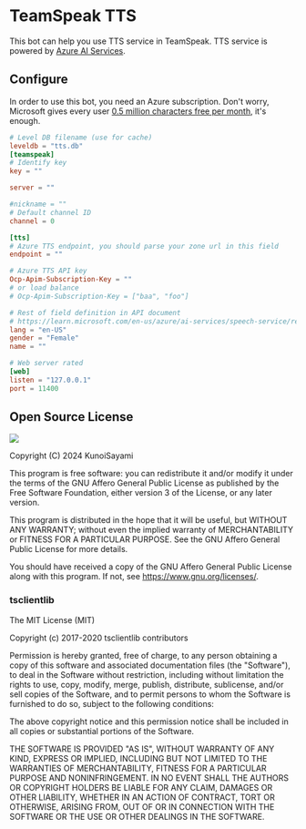# TeamSpeak TTS

This bot can help you use TTS service in TeamSpeak. TTS service is powered by [Azure AI Services](https://azure.microsoft.com/en-us/products/ai-services/ai-speech/).

## Configure

In order to use this bot, you need an Azure subscription. Don't worry, Microsoft gives every user [0.5 million characters free per month](https://azure.microsoft.com/en-us/pricing/details/cognitive-services/speech-services/), it's enough.

```toml
# Level DB filename (use for cache)
leveldb = "tts.db"
[teamspeak]
# Identify key
key = ""

server = ""

#nickname = ""
# Default channel ID
channel = 0

[tts]
# Azure TTS endpoint, you should parse your zone url in this field
endpoint = ""

# Azure TTS API key
Ocp-Apim-Subscription-Key = ""
# or load balance
# Ocp-Apim-Subscription-Key = ["baa", "foo"]

# Rest of field definition in API document
# https://learn.microsoft.com/en-us/azure/ai-services/speech-service/rest-text-to-speech
lang = "en-US"
gender = "Female"
name = ""

# Web server rated
[web]
listen = "127.0.0.1"
port = 11400
```


## Open Source License

[![](https://www.gnu.org/graphics/agplv3-155x51.png)](https://www.gnu.org/licenses/agpl-3.0.txt)

Copyright (C) 2024 KunoiSayami

This program is free software: you can redistribute it and/or modify it under the terms of the GNU Affero General Public License as published by the Free Software Foundation, either version 3 of the License, or any later version.

This program is distributed in the hope that it will be useful, but WITHOUT ANY WARRANTY; without even the implied warranty of MERCHANTABILITY or FITNESS FOR A PARTICULAR PURPOSE. See the GNU Affero General Public License for more details.

You should have received a copy of the GNU Affero General Public License along with this program. If not, see <https://www.gnu.org/licenses/>.


### tsclientlib
The MIT License (MIT)

Copyright (c) 2017-2020 tsclientlib contributors

Permission is hereby granted, free of charge, to any person obtaining a copy
of this software and associated documentation files (the "Software"), to deal
in the Software without restriction, including without limitation the rights
to use, copy, modify, merge, publish, distribute, sublicense, and/or sell
copies of the Software, and to permit persons to whom the Software is
furnished to do so, subject to the following conditions:

The above copyright notice and this permission notice shall be included in all
copies or substantial portions of the Software.

THE SOFTWARE IS PROVIDED "AS IS", WITHOUT WARRANTY OF ANY KIND, EXPRESS OR
IMPLIED, INCLUDING BUT NOT LIMITED TO THE WARRANTIES OF MERCHANTABILITY,
FITNESS FOR A PARTICULAR PURPOSE AND NONINFRINGEMENT. IN NO EVENT SHALL THE
AUTHORS OR COPYRIGHT HOLDERS BE LIABLE FOR ANY CLAIM, DAMAGES OR OTHER
LIABILITY, WHETHER IN AN ACTION OF CONTRACT, TORT OR OTHERWISE, ARISING FROM,
OUT OF OR IN CONNECTION WITH THE SOFTWARE OR THE USE OR OTHER DEALINGS IN THE
SOFTWARE.